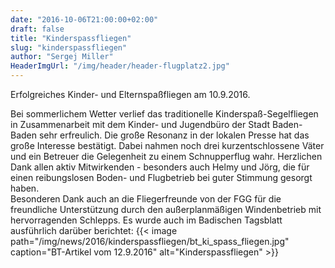 ```yaml
---
date: "2016-10-06T21:00:00+02:00"
draft: false
title: "Kinderspassfliegen"
slug: "kinderspassfliegen"
author: "Sergej Miller"
HeaderImgUrl: "/img/header/header-flugplatz2.jpg"
---
```

Erfolgreiches Kinder- und Elternspaßfliegen am 10.9.2016. 
<!--more-->
Bei sommerlichem Wetter verlief das traditionelle Kinderspaß-Segelfliegen in Zusammenarbeit mit dem Kinder- und Jugendbüro der Stadt Baden-Baden  sehr erfreulich.
Die große Resonanz in der lokalen Presse hat das große Interesse bestätigt. Dabei nahmen noch drei kurzentschlossene Väter und ein Betreuer die Gelegenheit zu einem Schnupperflug wahr.
Herzlichen Dank allen aktiv Mitwirkenden - besonders auch Helmy und Jörg, die für einen reibungslosen Boden- und Flugbetrieb bei guter Stimmung gesorgt  haben.                                                                                                                                                                                                                                                                                                                                                                                                                                                                                                                                                                                                               
Besonderen Dank auch an die Fliegerfreunde von der FGG für die freundliche Unterstützung durch den außerplanmäßigen Windenbetrieb mit hervorragenden Schlepps.
Es wurde auch im Badischen Tagsblatt ausführlich darüber berichtet: 
{{< image path="/img/news/2016/kinderspassfliegen/bt_ki_spass_fliegen.jpg" caption="BT-Artikel vom 12.9.2016" alt="Kinderspassfliegen" >}}



                                                                                                                                                                                                    